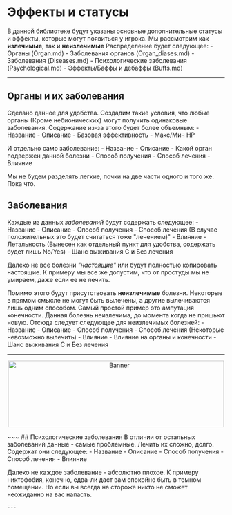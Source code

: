 # Эффекты и статусы
В данной библиотеке будут указаны основные дополнительные статусы и эффекты, которые могут появиться у игрока.
Мы рассмотрим как **излечимые**, так и **неизлечимые**
Распределение будет следующее:
	- Органы (Organ.md)
		- Заболевания органов (Organ_diases.md)
	- Заболевания (Diseases.md)
	- Психологические заболевания (Psychological.md)
	- Эффекты/Баффы и дебаффы (Buffs.md)
	
---

## Органы и их заболевания
Сделано данное для удобства. Создадим такие условия, что любые органы (Кроме небионических) могут получить одинаковые заболевания. 
Содержание из-за этого будет более объемным:
	- Название
	- Описание
	- Базовая эффективность
	- Макс/Мин HP

И отдельно само заболевание:
	- Название
	- Описание
	- Какой орган подвержен данной болезни
	- Способ получения
	- Способ лечения
	- Влияние

Мы не будем разделять легкие, почки на две части одного и того же. Пока что.

## Заболевания 
Каждые из данных *заболеваний* будут содержать следующее:
	- Название
	- Описание
	- Способ получения
	- Способ лечения (В случае положительных это будет считаться тоже "лечением)"
	- Влияние
	- Летальность (Вынесен как отдельный пункт для удобства, содержать будет лишь No/Yes)
		- Шанс выживания С и Без лечения

Далеко не все болезни *"настоящие"* или будут полностью копировать настоящие. К примеру мы все же допустим, что от простуды мы не умираем, даже если ее не лечить.

Помимо этого будут присутствовать **неизлечимые** болезни. Некоторые в прямом смысле не могут быть вылечены, а другие вылечиваются лишь одним способом.
Самый простой пример это ампутация конечности. Данная болезнь неизлечима, до момента когда не пришьют новую. 
Отсюда следует следующее для неизлечимых болезней:
	- Название
	- Описание
	- Способ получения
	- Способ лечения (Некоторые невозможно вылечить)
	- Влияние 
		- Влияние на органы и конечности
		- Шанс выживания С и Без лечения
		

---
<p align="center"> <img alt="Banner" width="500" height="154" src="" /></p>
~~~
## Психологические заболевания
В отличии от остальных заболеваний данные - самые проблемные. Лечить их сложно, долго.
Содержат они следующее:
	- Название
	- Описание
	- Способ получения
	- Способ лечения
	- Влияние
	
Далеко не каждое заболевание - абсолютно плохое. К примеру никтофобия, конечно, едва-ли даст вам спокойно быть в темном помещении. Но если вы всегда на стороже никто не сможет неожиданно на вас напасть. 
~~~
---

